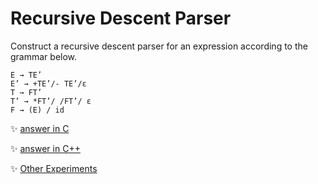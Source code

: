 # Recursive Descent Parser
Construct a recursive descent parser for an expression according to the grammar below.

````
E → TE’
E’ → +TE’/- TE’/ε
T → FT’
T’ → *FT’/ /FT’/ ε
F → (E) / id
````

	
:sparkles: [answer in C](answer.c)

:sparkles: [answer in C++](answer.cpp)

:sparkles: [Other Experiments](../README.md)